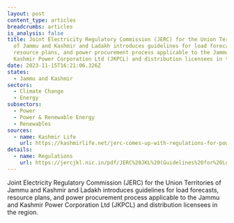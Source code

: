 ```yaml
---
layout: post
content_type: articles
breadcrumbs: articles
is_analysis: false
title: Joint Electricity Regulatory Commission (JERC) for the Union Territories
  of Jammu and Kashmir and Ladakh introduces guidelines for load forecasts,
  resource plans, and power procurement process applicable to the Jammu and
  Kashmir Power Corporation Ltd (JKPCL) and distribution licensees in the region
date: 2023-11-15T16:21:06.326Z
states:
  - Jammu and Kashmir
sectors:
  - Climate Change
  - Energy
subsectors:
  - Power
  - Power & Renewable Energy
  - Renewables
sources:
  - name: Kashmir Life
    url: https://kashmirlife.net/jerc-comes-up-with-regulations-for-power-procurement-process-332608/
details:
  - name: Regulations
    url: https://jercjkl.nic.in/pdf/JERC%20JKL%20(Guidelines%20for%20Load%20Forecasts,%20Resources%20Plans,%20and%20Power%20Procurement%20Process)%20Regulations,%202023_after%20meeting%20v2%20(1).pdf
---
```

Joint Electricity Regulatory Commission (JERC) for the Union Territories of Jammu and Kashmir and Ladakh introduces guidelines for load forecasts, resource plans, and power procurement process applicable to the Jammu and Kashmir Power Corporation Ltd (JKPCL) and distribution licensees in the region.